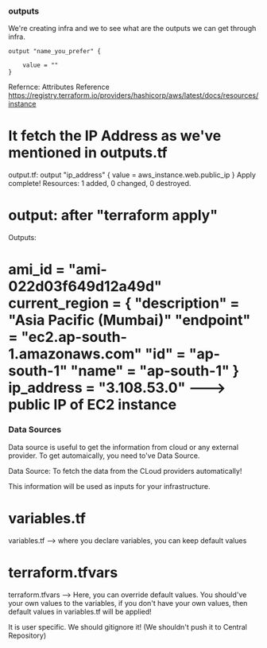 ### outputs
We're creating infra and we to see what are the outputs we can get through infra.

```
output "name_you_prefer" {

    value = ""
}
```

Refernce: Attributes Reference
https://registry.terraform.io/providers/hashicorp/aws/latest/docs/resources/instance



# It fetch the IP Address as we've mentioned in outputs.tf
output.tf:
output "ip_address" { 
  value = aws_instance.web.public_ip
}
Apply complete! Resources: 1 added, 0 changed, 0 destroyed.

# output: after "terraform apply"
Outputs:

ami_id = "ami-022d03f649d12a49d"
current_region = {
  "description" = "Asia Pacific (Mumbai)"
  "endpoint" = "ec2.ap-south-1.amazonaws.com"
  "id" = "ap-south-1"
  "name" = "ap-south-1"
}
ip_address = "3.108.53.0" ---> public IP of EC2 instance
=====================================================================



### Data Sources
Data source is useful to get the information from cloud or any external provider.
To get automaically, you need to've Data Source. 

Data Source: To fetch the data from the CLoud providers automatically!

This information will be used as inputs for your infrastructure.















# variables.tf
variables.tf --> where you declare variables, you can keep default values

# terraform.tfvars
terraform.tfvars --> Here, you can override default values. 
You should've your own values to the variables, if you don't have your own values, then default values in variables.tf will be applied!

It is user specific. We should gitignore it! (We shouldn't push it to Central Repository)



